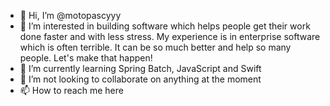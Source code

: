 - 👋 Hi, I’m @motopascyyy
- 👀 I’m interested in building software which helps people get their work done faster and with less stress. My experience is in enterprise software which is often terrible. It can be so much better and help so many people. Let's make that happen!
- 🌱 I’m currently learning Spring Batch, JavaScript and Swift
- 💞️ I’m not looking to collaborate on anything at the moment
- 📫 How to reach me here

<!---
motopascyyy/motopascyyy is a ✨ special ✨ repository because its `README.md` (this file) appears on your GitHub profile.
You can click the Preview link to take a look at your changes.
--->
